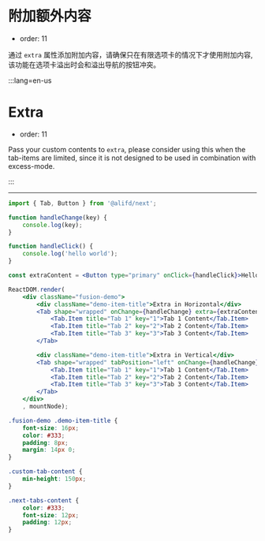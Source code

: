 # 附加额外内容

- order: 11

通过 `extra` 属性添加附加内容，请确保只在有限选项卡的情况下才使用附加内容, 该功能在选项卡溢出时会和溢出导航的按钮冲突。

:::lang=en-us
# Extra

- order: 11

Pass your custom contents to `extra`, please consider using this when the tab-items are limited, since it is not designed to be used in combination with excess-mode.

:::

---

````jsx
import { Tab, Button } from '@alifd/next';

function handleChange(key) {
    console.log(key);
}

function handleClick() {
    console.log('hello world');
}

const extraContent = <Button type="primary" onClick={handleClick}>Hello world</Button>;

ReactDOM.render(
    <div className="fusion-demo">
        <div className="demo-item-title">Extra in Horizontal</div>
        <Tab shape="wrapped" onChange={handleChange} extra={extraContent}>
            <Tab.Item title="Tab 1" key="1">Tab 1 Content</Tab.Item>
            <Tab.Item title="Tab 2" key="2">Tab 2 Content</Tab.Item>
            <Tab.Item title="Tab 3" key="3">Tab 3 Content</Tab.Item>
        </Tab>

        <div className="demo-item-title">Extra in Vertical</div>
        <Tab shape="wrapped" tabPosition="left" onChange={handleChange} extra={extraContent} contentClassName="custom-tab-content">
            <Tab.Item title="Tab 1" key="1">Tab 1 Content</Tab.Item>
            <Tab.Item title="Tab 2" key="2">Tab 2 Content</Tab.Item>
            <Tab.Item title="Tab 3" key="3">Tab 3 Content</Tab.Item>
        </Tab>
    </div>
    , mountNode);
````

````css
.fusion-demo .demo-item-title {
    font-size: 16px;
    color: #333;
    padding: 8px;
    margin: 14px 0;
}

.custom-tab-content {
    min-height: 150px;
}

.next-tabs-content {
    color: #333;
    font-size: 12px;
    padding: 12px;
}


````
